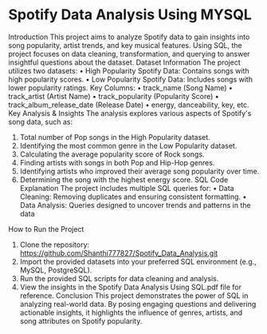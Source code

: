 # Spotify Data Analysis Using MYSQL
Introduction
This project aims to analyze Spotify data to gain insights into song popularity, artist trends, and key musical features. Using SQL, the project focuses on data cleaning, transformation, and querying to answer insightful questions about the dataset.
Dataset Information
The project utilizes two datasets:
•	High Popularity Spotify Data: Contains songs with high popularity scores.
•	Low Popularity Spotify Data: Includes songs with lower popularity ratings.
Key Columns:
•	track_name (Song Name)
•	track_artist (Artist Name)
•	track_popularity (Popularity Score)
•	track_album_release_date (Release Date)
•	energy, danceability, key, etc.
Key Analysis & Insights
The analysis explores various aspects of Spotify's song data, such as:
1.	Total number of Pop songs in the High Popularity dataset.
2.	Identifying the most common genre in the Low Popularity dataset.
3.	Calculating the average popularity score of Rock songs.
4.	Finding artists with songs in both Pop and Hip-Hop genres.
5.	Identifying artists who improved their average song popularity over time.
6.	Determining the song with the highest energy score.
SQL Code Explanation
The project includes multiple SQL queries for:
•	Data Cleaning: Removing duplicates and ensuring consistent formatting.
•	Data Analysis: Queries designed to uncover trends and patterns in the data

How to Run the Project
1.	Clone the repository:
https://github.com/Shanthi777827/Spotify_Data_Analysis.git
2.	Import the provided datasets into your preferred SQL environment (e.g., MySQL, PostgreSQL).
3.	Run the provided SQL scripts for data cleaning and analysis.
4.	View the insights in the Spotify Data Analysis Using SQL.pdf file for reference.
Conclusion
This project demonstrates the power of SQL in analyzing real-world data. By posing engaging questions and delivering actionable insights, it highlights the influence of genres, artists, and song attributes on Spotify popularity.



